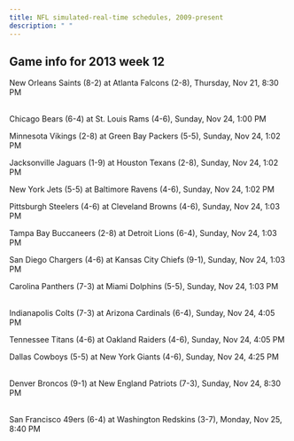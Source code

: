 ```yaml
---
title: NFL simulated-real-time schedules, 2009-present
description: " "
---
```


## Game info for 2013 week 12
New Orleans Saints (8-2) at Atlanta Falcons (2-8), Thursday, Nov 21, 8:30 PM

<br/>Chicago Bears (6-4) at St. Louis Rams (4-6), Sunday, Nov 24, 1:00 PM

Minnesota Vikings (2-8) at Green Bay Packers (5-5), Sunday, Nov 24, 1:02 PM

Jacksonville Jaguars (1-9) at Houston Texans (2-8), Sunday, Nov 24, 1:02 PM

New York Jets (5-5) at Baltimore Ravens (4-6), Sunday, Nov 24, 1:02 PM

Pittsburgh Steelers (4-6) at Cleveland Browns (4-6), Sunday, Nov 24, 1:03 PM

Tampa Bay Buccaneers (2-8) at Detroit Lions (6-4), Sunday, Nov 24, 1:03 PM

San Diego Chargers (4-6) at Kansas City Chiefs (9-1), Sunday, Nov 24, 1:03 PM

Carolina Panthers (7-3) at Miami Dolphins (5-5), Sunday, Nov 24, 1:03 PM

<br/>Indianapolis Colts (7-3) at Arizona Cardinals (6-4), Sunday, Nov 24, 4:05 PM

Tennessee Titans (4-6) at Oakland Raiders (4-6), Sunday, Nov 24, 4:05 PM

Dallas Cowboys (5-5) at New York Giants (4-6), Sunday, Nov 24, 4:25 PM

<br/>Denver Broncos (9-1) at New England Patriots (7-3), Sunday, Nov 24, 8:30 PM

<br/>San Francisco 49ers (6-4) at Washington Redskins (3-7), Monday, Nov 25, 8:40 PM


